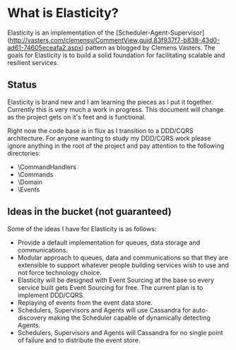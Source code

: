 # What is Elasticity?
Elasticity is an implementation of the [Scheduler-Agent-Supervisor] (http://vasters.com/clemensv/CommentView,guid,83f937f7-b838-43d0-ad61-74605eceafa2.aspx) pattern as blogged by Clemens Vasters. The goals for Elasticity is to build a solid foundation for facilitating scalable and resilient services.

## Status
Elasticity is brand new and I am learning the pieces as I put it together. Currently this is very much a work in progress. This document will change as the project gets on it's feet and is functional. 

Right now the code base is in flux as I transition to a DDD/CQRS architecture. For anyone wanting to study my DDD/CQRS work please ignore anything in the root of the project and pay attention to the following directories:

* \CommandHandlers
* \Commands
* \Domain
* \Events

## Ideas in the bucket (not guaranteed)
Some of the ideas I have for Elasticity is as follows:

* Provide a default implementation for queues, data storage and communications.
* Modular approach to queues, data and communications so that they are extensible to support whatever people building services wish to use and not force technology choice.
* Elasticity will be designed with Event Sourcing at the base so every service built gets Event Sourcing for free. The current plan is to implement DDD/CQRS.
* Replaying of events from the event data store.
* Schedulers, Supervisors and Agents will use Cassandra for auto-discovery making the Scheduler capable of dynamically detecting Agents.
* Schedulers, Supervisors and Agents will Cassandra for no single point of failure and to distribute the event store.